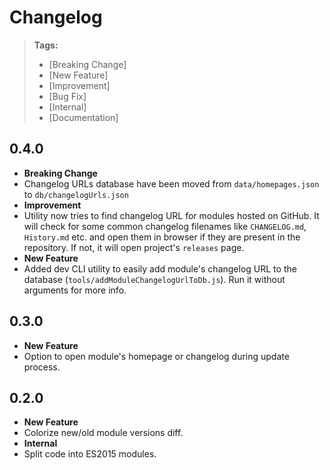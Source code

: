 # Changelog

> **Tags:**
> - [Breaking Change]
> - [New Feature]
> - [Improvement]
> - [Bug Fix]
> - [Internal]
> - [Documentation]

## 0.4.0

 * **Breaking Change**
  * Changelog URLs database have been moved from `data/homepages.json` to `db/changelogUrls.json`
 * **Improvement**
  * Utility now tries to find changelog URL for modules hosted on GitHub.
    It will check for some common changelog filenames like `CHANGELOG.md`, `History.md` etc. and
    open them in browser if they are present in the repository.
    If not, it will open project's `releases` page.
 * **New Feature**
  * Added dev CLI utility to easily add module's changelog URL to the database (`tools/addModuleChangelogUrlToDb.js`).
    Run it without arguments for more info.

## 0.3.0

 * **New Feature**
  * Option to open module's homepage or changelog during update process.

## 0.2.0

 * **New Feature**
  * Colorize new/old module versions diff.
 * **Internal**
  * Split code into ES2015 modules.
